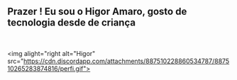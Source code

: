 ## Prazer ! Eu sou o Higor Amaro, gosto de tecnologia desde de criança 

<div  style="display:inline_block"><br>
  
  <img alight="right alt="Higor" src="https://cdn.discordapp.com/attachments/887510228860534787/887510265283874816/perfi.gif">
                                                                                                                             </div>
